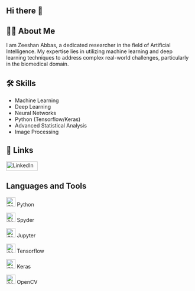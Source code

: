 ## Hi there 👋

## 🧑‍🔬 About Me
I am Zeeshan Abbas, a dedicated researcher in the field of Artificial Intelligence. My expertise lies in utilizing machine learning and deep learning techniques to address complex real-world challenges, particularly in the biomedical domain.

## 🛠️ Skills
- Machine Learning
- Deep Learning
- Neural Networks
- Python (Tensorflow/Keras)
- Advanced Statistical Analysis
- Image Processing

## 🔗 Links
<a href="https://www.linkedin.com/in/zeeshan-abbas-723596205/" target="_blank">
    <img src="https://upload.wikimedia.org/wikipedia/commons/thumb/0/01/LinkedIn_Logo.svg/1280px-LinkedIn_Logo.svg.png" alt="LinkedIn" style="width:85px;height:25px;"/>
</a>

## Languages and Tools
<img src="https://www.svgrepo.com/show/376344/python.svg" alt="Git" style="width:25px;height:25px;"/> Python 

<img src="https://spyder-ide.github.io/lektor-icon/blog/example-formatting/spyder-logo.svg" alt="Git" style="width:25px;height:25px;"/> Spyder

<img src="https://iconape.com/wp-content/files/si/370990/svg/370990.svg" alt="Git" style="width:25px;height:25px;"/> Jupyter

<img src="https://static-00.iconduck.com/assets.00/tensorflow-icon-955x1024-hd4xzbqj.png" alt="Git" style="width:25px;height:25px;"/> Tensorflow

<img src="https://upload.wikimedia.org/wikipedia/commons/thumb/a/ae/Keras_logo.svg/2048px-Keras_logo.svg.png" alt="Git" style="width:25px;height:25px;"/> Keras

<img src="https://encrypted-tbn0.gstatic.com/images?q=tbn:ANd9GcS7TTMtG_-_O5KEJl8BHxQZ8IuuGMh2oGt9UmGbq2CGEg&s" alt="Git" style="width:25px;height:25px;"/> OpenCV



